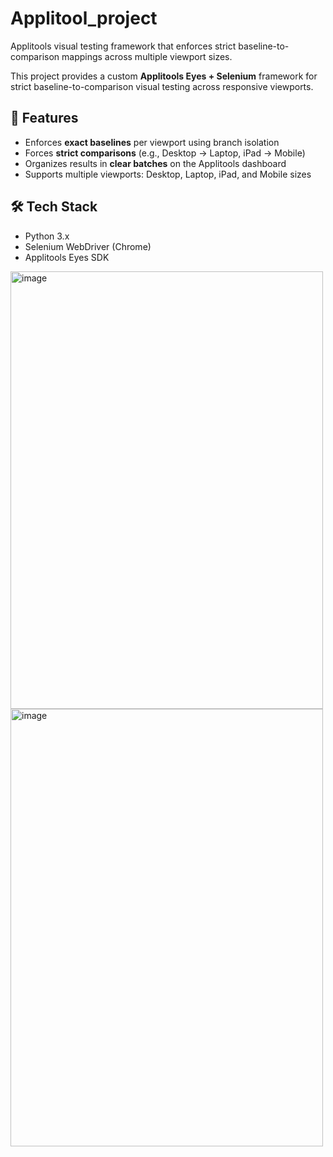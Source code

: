 # Applitool_project
Applitools visual testing framework that enforces strict baseline-to-comparison mappings across multiple viewport sizes.

This project provides a custom **Applitools Eyes + Selenium** framework for strict baseline-to-comparison visual testing across responsive viewports.

## 🔑 Features
- Enforces **exact baselines** per viewport using branch isolation  
- Forces **strict comparisons** (e.g., Desktop → Laptop, iPad → Mobile)  
- Organizes results in **clear batches** on the Applitools dashboard  
- Supports multiple viewports: Desktop, Laptop, iPad, and Mobile sizes  

## 🛠️ Tech Stack
- Python 3.x  
- Selenium WebDriver (Chrome)  
- Applitools Eyes SDK  
<img width="500" height="700" alt="image" src="https://github.com/user-attachments/assets/17294861-e107-4117-9159-775f12011374" />

<img width="500" height="700" alt="image" src="https://github.com/user-attachments/assets/cdbdc86d-5ce2-4a29-bd78-d38efc871d7e" />

